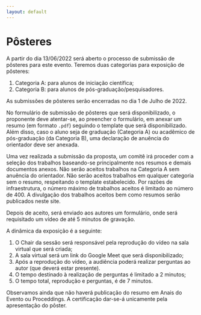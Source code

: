 ```yaml
---
layout: default
---
```


<h1 class="display-5 mb-3">
Pôsteres
</h1>

A partir do dia 13/06/2022 será aberto o processo de submissão de pôsteres para este evento. Teremos duas categorias para exposição de pôsteres:

1. Categoria A: para alunos de iniciação científica;
1. Categoria B: para alunos de pós-graduação/pesquisadores.

As submissões de pôsteres serão encerradas no dia 1 de Julho de 2022. 

No formulário de submissão de pôsteres que será disponibilizado, o proponente deve atentar-se, ao preencher o formulário, em anexar um resumo (em formato `.pdf`) seguindo o template que será disponibilizado. Além disso, caso o aluno seja de graduação (Categoria A) ou acadêmico de pós-graduação (da Categoria B), uma declaração de anuência do orientador deve ser anexada. 

Uma vez realizada a submissão da proposta, um comitê irá proceder com a seleção dos trabalhos baseando-se principalmente nos resumos e demais documentos anexos. Não serão aceitos trabalhos na Categoria A sem anuência do orientador. Não serão aceitos trabalhos em qualquer categoria sem o resumo, respeitando o template estabelecido. Por razões de infraestrutura, o número máximo de trabalhos aceitos é limitado ao número de 400. A divulgação dos trabalhos aceitos bem como resumos serão publicados neste site. 

Depois de aceito, será enviado aos autores um formulário, onde será requisitado um vídeo de até 5 minutos de gravação.

A dinâmica da exposição é a seguinte: 

1. O Chair da sessão será responsável pela reprodução do vídeo na sala virtual que será criada;
1. A sala virtual será um link do Google Meet que será disponibilizado;
1. Após a reprodução do vídeo, a audiência poderá realizar perguntas ao autor (que deverá estar presente).
1. O tempo destinado à realização de perguntas é limitado a 2 minutos;
1. O tempo total, reprodução e perguntas, é de 7 minutos.


Observamos ainda que não haverá publicação do resumo em Anais do Evento ou Proceddings. A certificação dar-se-á unicamente pela apresentação do pôster. 


